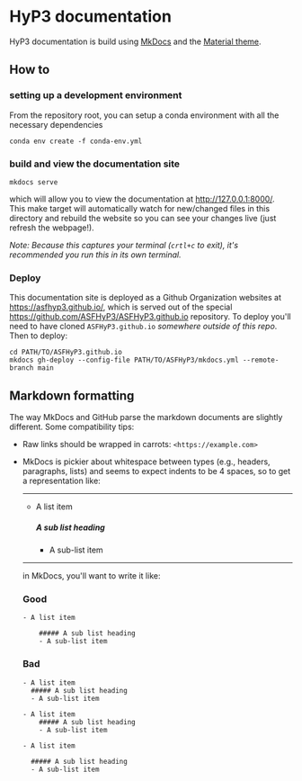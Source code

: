 # HyP3 documentation

HyP3 documentation is build using [MkDocs](https://www.mkdocs.org/) and the
[Material theme](https://squidfunk.github.io/mkdocs-material/). 

## How to

### setting up a development environment

From the repository root, you can setup a conda environment with all the 
necessary dependencies

```
conda env create -f conda-env.yml
```

### build and view the documentation site
```
mkdocs serve
```

which will allow you to view the documentation at http://127.0.0.1:8000/. This
make target will automatically watch for new/changed files in this directory and
rebuild the website so you can see your changes live (just refresh the webpage!).

*Note: Because this captures your terminal (`crtl+c` to exit), it's recommended you
run this in its own terminal.*

### Deploy

This documentation site is deployed as a Github Organization websites at
https://asfhyp3.github.io/, which is served out of the special
https://github.com/ASFHyP3/ASFHyP3.github.io repository. To deploy you'll need to
have cloned `ASFHyP3.github.io` *somewhere outside of this repo*. Then to deploy:

```
cd PATH/TO/ASFHyP3.github.io
mkdocs gh-deploy --config-file PATH/TO/ASFHyP3/mkdocs.yml --remote-branch main
```

## Markdown formatting

The way MkDocs and GitHub parse the markdown documents are slightly different. Some compatibility tips:

* Raw links should be wrapped in carrots: `<https://example.com>`
* MkDocs is pickier about whitespace between types (e.g., headers, paragraphs, lists) and seems to 
expect indents to be 4 spaces, so to get a representation like:

    <hr/>
    
    - A list item
    
         ##### A sub list heading
        - A sub-list item
    
    <hr/>
      
    in MkDocs, you'll want to write it like: 
        
    ### Good
    ```
    - A list item
    
        ##### A sub list heading
        - A sub-list item
    ```
    
    ### Bad
    ```
    - A list item
      ##### A sub list heading
      - A sub-list item
    ```
    
    ```
    - A list item
        ##### A sub list heading
        - A sub-list item
    ```
    
    ```
    - A list item
    
      ##### A sub list heading
      - A sub-list item
    ```
